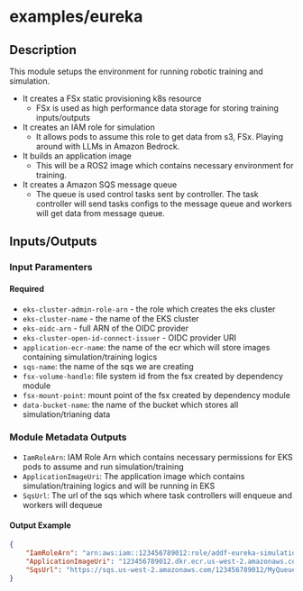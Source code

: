 
# examples/eureka


## Description
This module setups the environment for running robotic training and simulation.

- It creates a FSx static provisioning k8s resource
  - FSx is used as high performance data storage for storing training inputs/outputs
- It creates an IAM role for simulation
  - It allows pods to assume this role to get data from s3, FSx. Playing around with LLMs in Amazon Bedrock.
- It builds an application image
  - This will be a ROS2 image which contains necessary environment for training.
- It creates a Amazon SQS message queue
  - The queue is used control tasks sent by controller. The task controller will send tasks configs to the message queue and workers will get data from message queue.


## Inputs/Outputs

### Input Paramenters

#### Required
- `eks-cluster-admin-role-arn` - the role which creates the eks cluster
- `eks-cluster-name` - the name of the EKS cluster
- `eks-oidc-arn` - full ARN of the OIDC provider
- `eks-cluster-open-id-connect-issuer` - OIDC provider URI
- `application-ecr-name`: the name of the ecr which will store images containing simulation/training logics
- `sqs-name`: the name of the sqs we are creating
- `fsx-volume-handle`: file system id from the fsx created by dependency module
- `fsx-mount-point`: mount point of the fsx created by dependency module
- `data-bucket-name`: the name of the bucket which stores all simulation/trianing data

### Module Metadata Outputs

- `IamRoleArn`: IAM Role Arn which contains necessary permissions for EKS pods to assume and run simulation/training
- `ApplicationImageUri`: The application image which contains simulation/training logics and will be running in EKS
- `SqsUrl`: The url of the sqs which where task controllers will enqueue and workers will dequeue

#### Output Example

```json
{
    "IamRoleArn": "arn:aws:iam::123456789012:role/addf-eureka-simulation-role",
    "ApplicationImageUri": "123456789012.dkr.ecr.us-west-2.amazonaws.com/robotic-applications:ubuntu-ros2",
    "SqsUrl": "https://sqs.us-west-2.amazonaws.com/123456789012/MyQueue"
}

